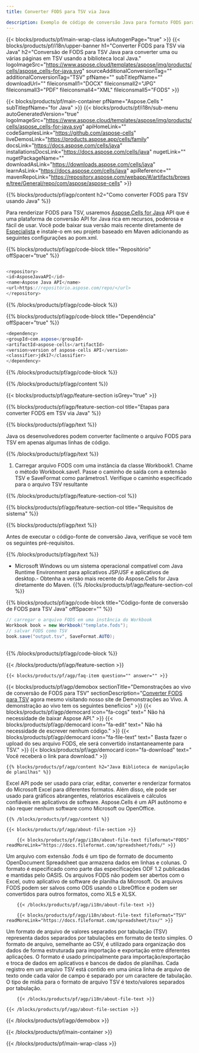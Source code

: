 ```yaml
---
title: Converter FODS para TSV via Java 

description: Exemplo de código de conversão Java para formato FODS para arquivo TSV. Os programadores podem usar este código de exemplo para exportar planilhas do Excel e OpenOffice para TSV em qualquer aplicativo baseado na Web ou Desktop Java.
---
```

{{< blocks/products/pf/main-wrap-class isAutogenPage="true" >}}
{{< blocks/products/pf/i18n/upper-banner h1="Converter FODS para TSV via Java" h2="Conversão de FODS para TSV Java para converter uma ou várias páginas em TSV usando a biblioteca local Java." logoImageSrc="https://www.aspose.cloud/templates/aspose/img/products/cells/aspose_cells-for-java.svg" sourceAdditionalConversionTag="" additionalConversionTag="TSV" pfName="" subTitlepfName="" downloadUrl="" fileiconsmall1="DOCX" fileiconsmall2="JPG" fileiconsmall3="PDF" fileiconsmall4="XML" fileiconsmall5="FODS" >}}

{{< blocks/products/pf/main-container pfName="Aspose.Cells " subTitlepfName="for Java" >}}
{{< blocks/products/pf/i18n/sub-menu autoGeneratedVersion="true" logoImageSrc="https://www.aspose.cloud/templates/aspose/img/products/cells/aspose_cells-for-java.svg" apiHomeLink="" codeSamplesLink="https://github.com/aspose-cells" liveDemosLink="https://products.aspose.app/cells/family" docsLink="https://docs.aspose.com/cells/java" installationsDocsLink="https://docs.aspose.com/cells/java" nugetLink="" nugetPackageName="" downloadAsLink="https://downloads.aspose.com/cells/java" learnAsLink="https://docs.aspose.com/cells/java" apiReference="" mavenRepoLink="https://repository.aspose.com/webapp/#/artifacts/browse/tree/General/repo/com/aspose/aspose-cells" >}}

{{% blocks/products/pf/agp/content h2="Como converter FODS para TSV usando Java" %}}

 Para renderizar FODS para TSV, usaremos
 [Aspose.Cells for Java](https://products.aspose.com/cells/java) 
 API que é uma plataforma de conversão API for Java rica em recursos, poderosa e fácil de usar. Você pode baixar sua versão mais recente diretamente de
 [Especialista](https://repository.aspose.com/webapp/#/artifacts/browse/tree/General/repo/com/aspose/aspose-cells) 
 e instale-o em seu projeto baseado em Maven adicionando as seguintes configurações ao pom.xml.

{{% blocks/products/pf/agp/code-block title="Repositório" offSpacer="true" %}}

```cs

<repository>
<id>AsposeJavaAPI</id>
<name>Aspose Java API</name>
<url>https://repositório.aspose.com/repo/</url>
</repository>


```

{{% /blocks/products/pf/agp/code-block %}}

{{% blocks/products/pf/agp/code-block title="Dependência" offSpacer="true" %}}

```cs
<dependency>
<groupId>com.aspose</groupId>
<artifactId>aspose-cells</artifactId>
<version>version of aspose-cells API</version>
<classifier>jdk17</classifier>
</dependency>


```

{{% /blocks/products/pf/agp/code-block %}}

{{% /blocks/products/pf/agp/content %}}

{{< blocks/products/pf/agp/feature-section isGrey="true" >}}

{{% blocks/products/pf/agp/feature-section-col title="Etapas para converter FODS em TSV via Java" %}}

{{% blocks/products/pf/agp/text %}}

 Java os desenvolvedores podem converter facilmente o arquivo FODS para TSV em apenas algumas linhas de código.

{{% /blocks/products/pf/agp/text %}}

1. Carregar arquivo FODS com uma instância da classe Workbook1. Chame o método Workbook.save1. Passe o caminho de saída com a extensão TSV e SaveFormat como parâmetros1. Verifique o caminho especificado para o arquivo TSV resultante

{{% /blocks/products/pf/agp/feature-section-col %}}

{{% blocks/products/pf/agp/feature-section-col title="Requisitos de sistema" %}}

{{% blocks/products/pf/agp/text %}}

 Antes de executar o código-fonte de conversão Java, verifique se você tem os seguintes pré-requisitos.

{{% /blocks/products/pf/agp/text %}}

- Microsoft Windows ou um sistema operacional compatível com Java Runtime Environment para aplicativos JSP/JSF e aplicativos de desktop.- Obtenha a versão mais recente do Aspose.Cells for Java diretamente do Maven.
{{% /blocks/products/pf/agp/feature-section-col %}}

{{% blocks/products/pf/agp/code-block title="Código-fonte de conversão de FODS para TSV Java" offSpacer="" %}}

```cs
// carregar o arquivo FODS em uma instância do Workbook
Workbook book = new Workbook("template.fods");
// salvar FODS como TSV
book.save("output.tsv", SaveFormat.AUTO);   
   


```

{{% /blocks/products/pf/agp/code-block %}}

{{< /blocks/products/pf/agp/feature-section >}}

    {{< blocks/products/pf/agp/faq-item question="" answer="" >}}
 

<!-- aboutfile Starts -->

{{< blocks/products/pf/agp/demobox sectionTitle="Demonstrações ao vivo de conversão de FODS para TSV" sectionDescription="[Converter FODS para TSV](https://products.aspose.app/cells/conversion/fods-to-tsv) agora mesmo visitando nosso site de Demonstrações ao Vivo. A demonstração ao vivo tem os seguintes benefícios" >}}
        {{< blocks/products/pf/agp/democard icon="fa-cogs" text=" Não há necessidade de baixar Aspose API." >}}
        {{< blocks/products/pf/agp/democard icon="fa-edit" text=" Não há necessidade de escrever nenhum código." >}}
        {{< blocks/products/pf/agp/democard icon="fa-file-text" text=" Basta fazer o upload do seu arquivo FODS, ele será convertido instantaneamente para TSV." >}}
        {{< blocks/products/pf/agp/democard icon="fa-download" text=" Você receberá o link para download." >}}

    {{% blocks/products/pf/agp/content h2="Java Biblioteca de manipulação de planilhas" %}}

 Excel API pode ser usado para criar, editar, converter e renderizar formatos do Microsoft Excel para diferentes formatos. Além disso, ele pode ser usado para gráficos abrangentes, relatórios escaláveis e cálculos confiáveis em aplicativos de software. Aspose.Cells é um API autônomo e não requer nenhum software como Microsoft ou OpenOffice.  



    {{% /blocks/products/pf/agp/content %}}

    {{< blocks/products/pf/agp/about-file-section >}}

        {{< blocks/products/pf/agp/i18n/about-file-text fileFormat="FODS" readMoreLink="https://docs.fileformat.com/spreadsheet/fods/" >}}

Um arquivo com extensão .fods é um tipo de formato de documento OpenDocument Spreadsheet que armazena dados em linhas e colunas. O formato é especificado como parte das especificações ODF 1.2 publicadas e mantidas pelo OASIS. Os arquivos FODS não podem ser abertos com o Excel, outro aplicativo de software de planilha da Microsoft. Os arquivos FODS podem ser salvos como ODS usando o LibreOffice e podem ser convertidos para outros formatos, como XLS e XLSX.

        {{< /blocks/products/pf/agp/i18n/about-file-text >}}

        {{< blocks/products/pf/agp/i18n/about-file-text fileFormat="TSV" readMoreLink="https://docs.fileformat.com/spreadsheet/tsv/" >}}

Um formato de arquivo de valores separados por tabulação (TSV) representa dados separados por tabulações em formato de texto simples. O formato de arquivo, semelhante ao CSV, é utilizado para organização dos dados de forma estruturada para importação e exportação entre diferentes aplicações. O formato é usado principalmente para importação/exportação e troca de dados em aplicativos e bancos de dados de planilhas. Cada registro em um arquivo TSV está contido em uma única linha de arquivo de texto onde cada valor de campo é separado por um caractere de tabulação. O tipo de mídia para o formato de arquivo TSV é texto/valores separados por tabulação.

        {{< /blocks/products/pf/agp/i18n/about-file-text >}}

    {{< /blocks/products/pf/agp/about-file-section >}}

{{< /blocks/products/pf/agp/demobox >}}

<!-- aboutfile Ends -->



{{< /blocks/products/pf/main-container >}}
    
{{< /blocks/products/pf/main-wrap-class >}}
